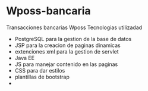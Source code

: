 # Wposs-bancaria
Transacciones bancarias Wposs
Tecnologias utilizadad
- PostgreSQL para la gestion de la base de datos
- JSP para la creacion de paginas dinamicas
- extenciones xml para la gestion de servlet 
- Java EE 
- JS para manejar contenido en las paginas
- CSS para dar estilos
- plantillas de bootstrap
-

